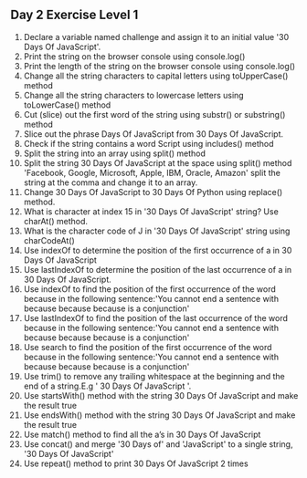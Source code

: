 ## Day 2 Exercise Level 1


1. Declare a variable named challenge and assign it to an initial value '30 Days Of JavaScript'.
2. Print the string on the browser console using console.log()
3. Print the length of the string on the browser console using console.log()
4. Change all the string characters to capital letters using toUpperCase() method
5. Change all the string characters to lowercase letters using toLowerCase() method
6. Cut (slice) out the first word of the string using substr() or substring() method
7. Slice out the phrase Days Of JavaScript from 30 Days Of JavaScript.
8. Check if the string contains a word Script using includes() method
9. Split the string into an array using split() method
10. Split the string 30 Days Of JavaScript at the space using split() method
'Facebook, Google, Microsoft, Apple, IBM, Oracle, Amazon' split the string at the comma and change it to an array.
11. Change 30 Days Of JavaScript to 30 Days Of Python using replace() method.
12. What is character at index 15 in '30 Days Of JavaScript' string? Use charAt() method.
13. What is the character code of J in '30 Days Of JavaScript' string using charCodeAt()
14. Use indexOf to determine the position of the first occurrence of a in 30 Days Of JavaScript
15. Use lastIndexOf to determine the position of the last occurrence of a in 30 Days Of JavaScript.
16. Use indexOf to find the position of the first occurrence of the word because in the following sentence:'You cannot end a sentence with because because because is a conjunction'
17. Use lastIndexOf to find the position of the last occurrence of the word because in the following sentence:'You cannot end a sentence with because because because is a conjunction'
18. Use search to find the position of the first occurrence of the word because in the following sentence:'You cannot end a sentence with because because because is a conjunction'
19. Use trim() to remove any trailing whitespace at the beginning and the end of a string.E.g ' 30 Days Of JavaScript '.
20. Use startsWith() method with the string 30 Days Of JavaScript and make the result true
21. Use endsWith() method with the string 30 Days Of JavaScript and make the result true
22. Use match() method to find all the a’s in 30 Days Of JavaScript
23. Use concat() and merge '30 Days of' and 'JavaScript' to a single string, '30 Days Of JavaScript'
24. Use repeat() method to print 30 Days Of JavaScript 2 times